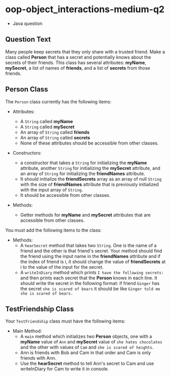 # oop-object_interactions-medium-q2

- Java question

## Question Text

Many people keep secrets that they only share with a trusted friend. Make a class called **Person** that has a secret
and potentially knows about the secrets of their friends. This class has several attributes: **myName**, **mySecret**,
a list of names of **friends**, and a list of **secrets** from those friends.

## Person Class

The `Person` class currently has the following items:

- Attributes:
    - A `String` called **myName**
    - A `String` called **mySecret**
    - An array of `String` called **friends**
    - An array of `String` called **secrets**
    - None of these attributes should be accessible from other classes.

- Constructors:
    - a constructor that takes a `String` for initializing the **myName** attribute, another `String` for initializing
      the **mySecret** attribute, and an array of `String` for initializing the **friendNames** attribute.
    - It should initialize the **friendSecrets** array as an array of null `String` with the size of **friendNames**
      attribute that is previously initialized with the input array of `String`.
    - It should be accessible from other classes.

- Methods:
    - Getter methods for **myName** and **mySecret** attributes that are accessible from other classes.

You must add the following items to the class:

- Methods:
    - A `hearSecret` method that takes two `String`. One is the name of a friend and the other is that friend's secret.
      Your method should find the friend using the input name in the **friendNames** attribute and if the index of
      friend is i, it should change the value of **friendSecrets** at i to the value of the input for the secret.
    - A `writeInDiary` method which prints `I have the following secrets:` and then prints each secret that the
      **Person** knows in each line. It should write the secret in the following format:
      if friend `Ginger` has the secret `she is scared of bears` it should be
      like `Ginger told me she is scared of bears.`

## TestFriendship Class

Your `TestFriendship` class must have the following items:

- Main Method:
    - A `main` method which initializes two **Person** objects, one with a **myName** value of `Ann` and **mySecret**
      value of `she hates chocolates` and the other with values of `Cam` and `she is scared of heights`.
    - Ann is friends with Bob and Cam in that order and Cam is only friends with Ann.
    - Use the **hearSecret** method to tell Ann's secret to Cam and use writeInDiary for Cam to write it in console.